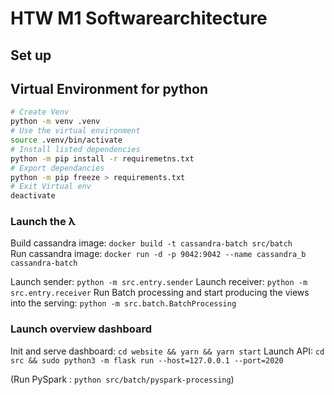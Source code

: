 # HTW M1 Softwarearchitecture

## Set up
## Virtual Environment for python
```bash
# Create Venv 
python -m venv .venv
# Use the virtual environment
source .venv/bin/activate
# Install listed dependencies
python -m pip install -r requiremetns.txt
# Export dependancies
python -m pip freeze > requirements.txt
# Exit Virtual env
deactivate
```

### Launch the λ

Build cassandra image: `docker build -t cassandra-batch src/batch`  
Run cassandra image: `docker run -d -p 9042:9042 --name cassandra_b cassandra-batch`

Launch sender: `python -m src.entry.sender`
Launch receiver: `python -m src.entry.receiver`
Run Batch processing and start producing the views into the serving: `python -m src.batch.BatchProcessing`

### Launch overview dashboard
Init and serve dashboard: `cd website && yarn && yarn start`
Launch API: `cd src && sudo python3 -m flask run --host=127.0.0.1 --port=2020`


(Run PySpark : `python src/batch/pyspark-processing`)